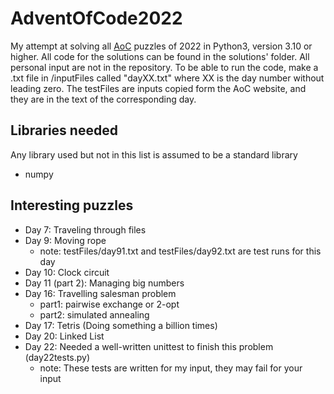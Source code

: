 # AdventOfCode2022

My attempt at solving all [AoC](https://adventofcode.com/2022) puzzles of 2022 in Python3, version 3.10 or higher.
All code for the solutions can be found in the solutions' folder.
All personal input are not in the repository. To be able to run the code, make a .txt file in /inputFiles called "dayXX.txt" where XX is the day number without leading zero.
The testFiles are inputs copied form the AoC website, and they are in the text of the corresponding day.

## Libraries needed
Any library used but not in this list is assumed to be a standard library

- numpy

## Interesting puzzles
- Day 7: Traveling through files
- Day 9: Moving rope
  - note: testFiles/day91.txt and testFiles/day92.txt are test runs for this day
- Day 10: Clock circuit
- Day 11 (part 2): Managing big numbers
- Day 16: Travelling salesman problem
  - part1: pairwise exchange or 2-opt
  - part2: simulated annealing
- Day 17: Tetris (Doing something a billion times)
- Day 20: Linked List
- Day 22: Needed a well-written unittest to finish this problem (day22tests.py)
  - note: These tests are written for my input, they may fail for your input